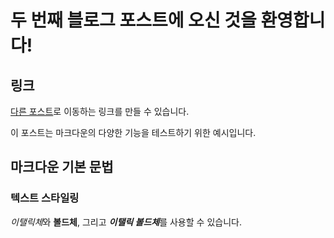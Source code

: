 # 두 번째 블로그 포스트에 오신 것을 환영합니다!

## 링크

[다른 포스트](/posts/test-post)로 이동하는 링크를 만들 수 있습니다.

이 포스트는 마크다운의 다양한 기능을 테스트하기 위한 예시입니다.

## 마크다운 기본 문법

### 텍스트 스타일링

*이탤릭체*와 **볼드체**, 그리고 ***이탤릭 볼드체***를 사용할 수 있습니다.
